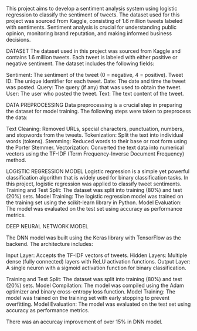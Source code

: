 This project aims to develop a sentiment analysis system using logistic regression to classify the sentiment of tweets. The dataset used for this project was sourced from Kaggle, consisting of 1.6 million tweets labeled with sentiments. Sentiment analysis is crucial for understanding public opinion, monitoring brand reputation, and making informed business decisions.

DATASET
The dataset used in this project was sourced from Kaggle and contains 1.6 million tweets. Each tweet is labeled with either positive or negative sentiment. The dataset includes the following fields:

Sentiment: The sentiment of the tweet (0 = negative, 4 = positive).
Tweet ID: The unique identifier for each tweet.
Date: The date and time the tweet was posted.
Query: The query (if any) that was used to obtain the tweet.
User: The user who posted the tweet.
Text: The text content of the tweet.

DATA PREPROCESSING
Data preprocessing is a crucial step in preparing the dataset for model training. The following steps were taken to preprocess the data:

Text Cleaning: Removed URLs, special characters, punctuation, numbers, and stopwords from the tweets.
Tokenization: Split the text into individual words (tokens).
Stemming: Reduced words to their base or root form using the Porter Stemmer.
Vectorization: Converted the text data into numerical vectors using the TF-IDF (Term Frequency-Inverse Document Frequency) method.

LOGISTIC REGRESSION MODEL
Logistic regression is a simple yet powerful classification algorithm that is widely used for binary classification tasks. In this project, logistic regression was applied to classify tweet sentiments.
Training and Test Split: The dataset was split into training (80%) and test (20%) sets.
Model Training: The logistic regression model was trained on the training set using the scikit-learn library in Python.
Model Evaluation: The model was evaluated on the test set using accuracy as performance metrics.


DEEP NEURAL NETWORK MODEL

The DNN model was built using the Keras library with TensorFlow as the backend. The architecture includes:

Input Layer: Accepts the TF-IDF vectors of tweets.
Hidden Layers: Multiple dense (fully connected) layers with ReLU activation functions.
Output Layer: A single neuron with a sigmoid activation function for binary classification.

Training and Test Split: The dataset was split into training (80%) and test (20%) sets.
Model Compilation: The model was compiled using the Adam optimizer and binary cross-entropy loss function.
Model Training: The model was trained on the training set with early stopping to prevent overfitting.
Model Evaluation: The model was evaluated on the test set using accuracy as performance metrics.


There was an accurcay improvement of over 15% in DNN model.
